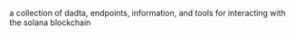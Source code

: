 a collection of dadta, endpoints, information, and tools for interacting with the solana blockchain
